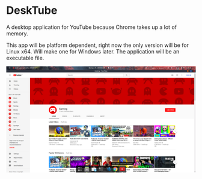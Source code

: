 # DeskTube
A desktop application for YouTube because Chrome takes up a lot of memory. 

This app will be platform dependent, right now the only version will be for Linux x64. Will make one for Windows later. The application will be an executable file.

![alt text](https://raw.githubusercontent.com/sweezy793/DeskTube/master/screenshot.png)

